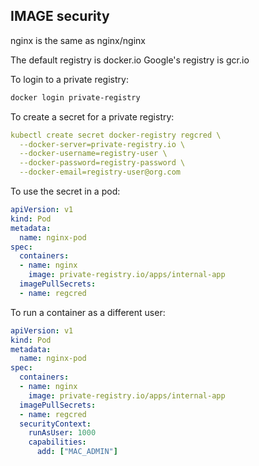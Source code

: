## IMAGE security

nginx is the same as nginx/nginx

The default registry is docker.io
Google's registry is gcr.io

To login to a private registry:

```bash
docker login private-registry
```

To create a secret for a private registry:

```yaml
kubectl create secret docker-registry regcred \
  --docker-server=private-registry.io \
  --docker-username=registry-user \
  --docker-password=registry-password \
  --docker-email=registry-user@org.com
```

To use the secret in a pod:

```yaml
apiVersion: v1
kind: Pod
metadata:
  name: nginx-pod
spec:
  containers:
  - name: nginx
    image: private-registry.io/apps/internal-app
  imagePullSecrets:
  - name: regcred
```

To run a container as a different user:

```yaml
apiVersion: v1
kind: Pod
metadata:
  name: nginx-pod
spec:
  containers:
  - name: nginx
    image: private-registry.io/apps/internal-app
  imagePullSecrets:
  - name: regcred
  securityContext:
    runAsUser: 1000
    capabilities:
      add: ["MAC_ADMIN"]
```

